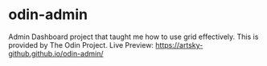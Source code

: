 # odin-admin
Admin Dashboard project that taught me how to use grid effectively. This is provided by The Odin Project. 
Live Preview: https://artsky-github.github.io/odin-admin/
